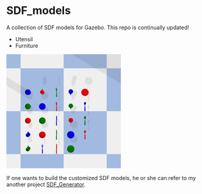 # SDF_models
A collection of SDF models for Gazebo. This repo is continually updated!
- Utensil
- Furniture

<img src="https://raw.githubusercontent.com/yding25/pic_share/master/utensil.jpeg" height="300" />

If one wants to build the customized SDF models, he or she can refer to my another project [SDF_Generator](https://github.com/yding25/SDF_Generator).

